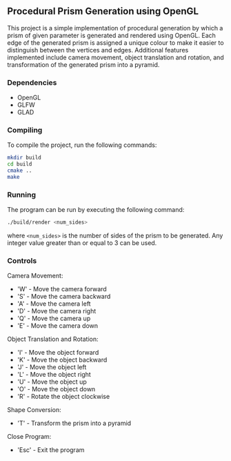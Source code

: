 ## Procedural Prism Generation using OpenGL

This project is a simple implementation of procedural generation by which a prism of given parameter is generated and rendered using OpenGL. Each edge of the generated prism is assigned a unique colour to make it easier to distinguish between the vertices and edges. Additional features implemented include camera movement, object translation and rotation, and transformation of the generated prism into a pyramid.

### Dependencies

- OpenGL
- GLFW
- GLAD

### Compiling

To compile the project, run the following commands:

```bash
mkdir build
cd build
cmake ..
make
```

### Running

The program can be run by executing the following command:

```bash
./build/render <num_sides>
```

where `<num_sides>` is the number of sides of the prism to be generated. Any integer value greater than or equal to 3 can be used.

### Controls

Camera Movement:

- 'W' - Move the camera forward
- 'S' - Move the camera backward
- 'A' - Move the camera left
- 'D' - Move the camera right
- 'Q' - Move the camera up
- 'E' - Move the camera down

Object Translation and Rotation:

- 'I' - Move the object forward
- 'K' - Move the object backward
- 'J' - Move the object left
- 'L' - Move the object right
- 'U' - Move the object up
- 'O' - Move the object down
- 'R' - Rotate the object clockwise

Shape Conversion:

- 'T' - Transform the prism into a pyramid

Close Program:

- 'Esc' - Exit the program